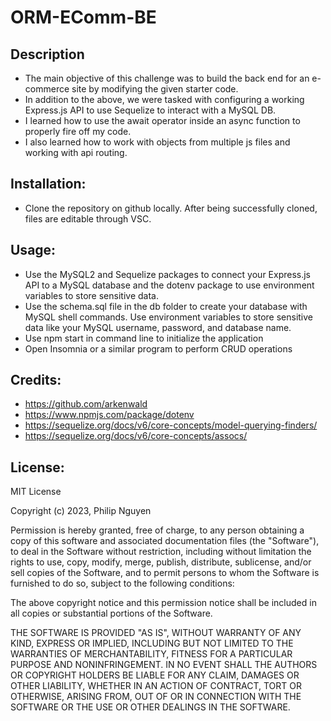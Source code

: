# ORM-EComm-BE

## Description
- The main objective of this challenge was to build the back end for an e-commerce site by modifying the given starter code.
- In addition to the above, we were tasked with configuring a working Express.js API to use Sequelize to interact with a MySQL DB.
- I learned how to use the await operator inside an async function to properly fire off my code.
- I also learned how to work with objects from multiple js files and working with api routing.

## Installation:
- Clone the repository on github locally. After being successfully cloned, files are editable through VSC.

## Usage:
- Use the MySQL2 and Sequelize packages to connect your Express.js API to a MySQL database and the dotenv package to use environment variables to store sensitive data.
- Use the schema.sql file in the db folder to create your database with MySQL shell commands. Use environment variables to store sensitive data like your MySQL username, password, and database name.
- Use npm start in command line to initialize the application
- Open Insomnia or a similar program to perform CRUD operations

## Credits:
- https://github.com/arkenwald
- https://www.npmjs.com/package/dotenv
- https://sequelize.org/docs/v6/core-concepts/model-querying-finders/
- https://sequelize.org/docs/v6/core-concepts/assocs/

## License:
MIT License

Copyright (c) 2023, Philip Nguyen

Permission is hereby granted, free of charge, to any person obtaining a copy
of this software and associated documentation files (the "Software"), to deal
in the Software without restriction, including without limitation the rights
to use, copy, modify, merge, publish, distribute, sublicense, and/or sell
copies of the Software, and to permit persons to whom the Software is
furnished to do so, subject to the following conditions:

The above copyright notice and this permission notice shall be included in all
copies or substantial portions of the Software.

THE SOFTWARE IS PROVIDED "AS IS", WITHOUT WARRANTY OF ANY KIND, EXPRESS OR
IMPLIED, INCLUDING BUT NOT LIMITED TO THE WARRANTIES OF MERCHANTABILITY,
FITNESS FOR A PARTICULAR PURPOSE AND NONINFRINGEMENT. IN NO EVENT SHALL THE
AUTHORS OR COPYRIGHT HOLDERS BE LIABLE FOR ANY CLAIM, DAMAGES OR OTHER
LIABILITY, WHETHER IN AN ACTION OF CONTRACT, TORT OR OTHERWISE, ARISING FROM,
OUT OF OR IN CONNECTION WITH THE SOFTWARE OR THE USE OR OTHER DEALINGS IN THE
SOFTWARE.


  
